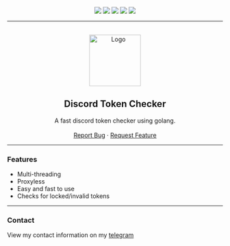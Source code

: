 <div id="top"></div>
<p align="center">
  <img src="https://img.shields.io/github/contributors/dropout1337/Discord-Token-Checker.svg?style=for-the-badge"/>
  <img src="https://img.shields.io/github/forks/dropout1337/Discord-Token-Checker.svg?style=for-the-badge"/>
  <img src="https://img.shields.io/github/stars/dropout1337/Discord-Token-Checker.svg?style=for-the-badge"/>
  <img src="https://img.shields.io/github/issues/dropout1337/Discord-Token-Checker.svg?style=for-the-badge"/>
  <img src="https://img.shields.io/github/license/dropout1337/Discord-Token-Checker.svg?style=for-the-badge"/>
</p>
  
---------------------------------------
  
<br/>
<div align="center">
  <a href="https://github.com/dropout1337/Discord-Token-Checker">
    <img src="https://discord.com/assets/145dc557845548a36a82337912ca3ac5.svg" alt="Logo" width="120" height="120">
  </a>
  
  <h2 align="center">Discord Token Checker</h3>

  <p align="center">
    A fast discord token checker using golang.
    <br />
    <br />
    <a href="https://github.com/dropout1337/Discord-Token-Checker/issues">Report Bug</a>
    ·
    <a href="https://github.com/dropout1337/Discord-Token-Checker/issues">Request Feature</a>
  </p>
</div>

---------------------------------------

### Features
* Multi-threading
* Proxyless
* Easy and fast to use
* Checks for locked/invalid tokens

---------------------------------------

### Contact
View my contact information on my [telegram](https://t.me/dropoutuwu/)
